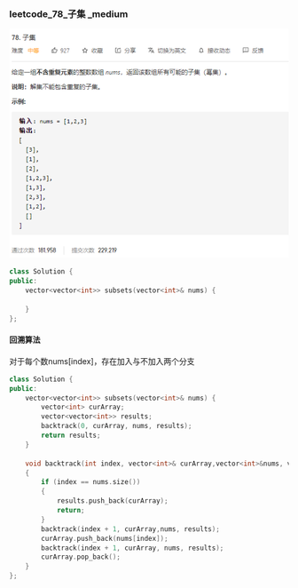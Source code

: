 ### leetcode_78_子集 _medium

![image-20201229202401073](leetcode_78_子集_medium.assets/image-20201229202401073.png)

```c++
class Solution {
public:
    vector<vector<int>> subsets(vector<int>& nums) {

    }
};
```

#### 回溯算法

对于每个数nums[index]，存在加入与不加入两个分支

```c++
class Solution {
public:
	vector<vector<int>> subsets(vector<int>& nums) {
		vector<int> curArray;
		vector<vector<int>> results;
		backtrack(0, curArray, nums, results);
		return results;
	}

	void backtrack(int index, vector<int>& curArray,vector<int>&nums, vector<vector<int>>& results)
	{
		if (index == nums.size())
		{
			results.push_back(curArray);
			return;
		}
		backtrack(index + 1, curArray,nums, results);
		curArray.push_back(nums[index]);
		backtrack(index + 1, curArray, nums, results);
		curArray.pop_back();
	}
};
```

